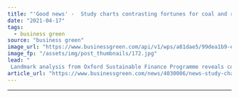 ```yaml
---
title: "'Good news' -  Study charts contrasting fortunes for coal and renewables financing costs"
date: "2021-04-17"
tags: 
  - business green
source: "business green"
image_url: "https://www.businessgreen.com/api/v1/wps/a81dae5/99dea1b9-e240-4001-bd9d-ae6209f4b72e/10/iw-stock-coal-mining-003-185x114.jpg"
image_fp: "/assets/img/post_thumbnails/172.jpg"
lead: "
 Landmark analysis from Oxford Sustainable Finance Programme reveals costs of financing coal projects have soared over the past decade, while renewable energy financing costs have moved in the opposite direction ..."
article_url: "https://www.businessgreen.com/news/4030006/news-study-charts-contrasting-fortunes-coal-renewables-financing-costs"
---
```


---
